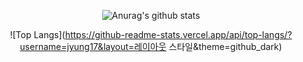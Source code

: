 <div align="center">

![Anurag's github stats](https://github-readme-stats.vercel.app/api?username=jyung17&show_icons=true&theme=github_dark)

![Top Langs](https://github-readme-stats.vercel.app/api/top-langs/?username=jyung17&layout=레이아웃 스타일&theme=github_dark)

</div>
